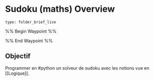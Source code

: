 # Sudoku (maths) Overview
 
```ccard
type: folder_brief_live
```
 
%% Begin Waypoint %%


%% End Waypoint %%
## Objectif
Programmer en #python un solveur de sudoku avec les notions vue en [[Logique]].
